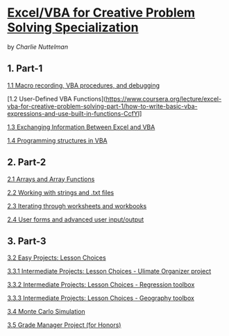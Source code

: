 # [Excel/VBA for Creative Problem Solving Specialization](https://www.coursera.org/specializations/excel-vba-creative-problem-solving)
by *Charlie Nuttelman*

## 1. Part-1
[1.1 Macro recording, VBA procedures, and debugging](https://www.coursera.org/lecture/excel-vba-for-creative-problem-solving-part-1/saving-your-files-as-macro-enabled-workbooks-xePEc)

[1.2 User-Defined VBA Functions](https://www.coursera.org/lecture/excel-vba-for-creative-problem-solving-part-1/how-to-write-basic-vba-expressions-and-use-built-in-functions-CcfYI]

[1.3 Exchanging Information Between Excel and VBA](https://www.coursera.org/lecture/excel-vba-for-creative-problem-solving-part-1/common-objects-properties-and-methods-5QDbH)

[1.4 Programming structures in VBA](https://www.coursera.org/lecture/excel-vba-for-creative-problem-solving-part-1/variable-iteration-loops-do-loops-ui465)


## 2. Part-2

[2.1 Arrays and Array Functions](https://www.coursera.org/lecture/excel-vba-for-creative-problem-solving-part-2/introduction-to-arrays-g8hyc)

[2.2 Working with strings and .txt files](https://www.coursera.org/lecture/excel-vba-for-creative-problem-solving-part-2/how-to-use-string-functions-in-excel-08b1t)

[2.3 Iterating through worksheets and workbooks](https://www.coursera.org/lecture/excel-vba-for-creative-problem-solving-part-2/all-about-worksheets-FUIQJ)

[2.4 User forms and advanced user input/output](https://www.coursera.org/lecture/excel-vba-for-creative-problem-solving-part-2/advanced-input-boxes-BhZEb)

## 3. Part-3

[3.2 Easy Projects: Lesson Choices](https://www.coursera.org/lecture/excel-vba-for-creative-problem-solving-part-3-projects/introduction-to-the-currency-converter-project-ntCRH)

[3.3.1 Intermediate Projects: Lesson Choices - Ulimate Organizer project](https://www.coursera.org/lecture/excel-vba-for-creative-problem-solving-part-3-projects/introduction-to-the-ultimate-organizer-project-Ht6uv)

[3.3.2 Intermediate Projects: Lesson Choices - Regression toolbox](https://www.coursera.org/lecture/excel-vba-for-creative-problem-solving-part-3-projects/introduction-to-the-regression-toolbox-project-LOcQg)

[3.3.3 Intermediate Projects: Lesson Choices - Geography toolbox](https://www.coursera.org/lecture/excel-vba-for-creative-problem-solving-part-3-projects/introduction-to-the-geography-toolbox-project-tojSy)

[3.4 Monte Carlo Simulation](https://www.coursera.org/lecture/excel-vba-for-creative-problem-solving-part-3-projects/introduction-to-monte-carlo-simulation-iozbm)

[3.5 Grade Manager Project (for Honors)](https://www.coursera.org/lecture/excel-vba-for-creative-problem-solving-part-3-projects/introduction-to-the-grade-manager-project-X4aHV)
